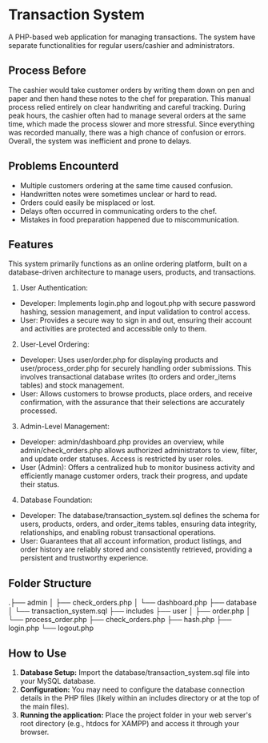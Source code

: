 # Transaction System

A PHP-based web application for managing transactions. The system have separate functionalities for regular users/cashier and administrators.

## Process Before
The cashier would take customer orders by writing them down on pen and paper and then hand these notes to the chef for preparation. This manual process relied entirely on clear handwriting and careful tracking. During peak hours, the cashier often had to manage several orders at the same time, which made the process slower and more stressful. Since everything was recorded manually, there was a high chance of confusion or errors. Overall, the system was inefficient and prone to delays.

## Problems Encounterd
- Multiple customers ordering at the same time caused confusion.
- Handwritten notes were sometimes unclear or hard to read.
- Orders could easily be misplaced or lost.
- Delays often occurred in communicating orders to the chef.
- Mistakes in food preparation happened due to miscommunication.

## Features
This system primarily functions as an online ordering platform, built on a database-driven architecture to manage users, products, and transactions.

1. User Authentication:
*   Developer: Implements login.php and logout.php with secure password hashing, session management, and input validation to control access.
*   User: Provides a secure way to sign in and out, ensuring their account and activities are protected and accessible only to them.

2. User-Level Ordering:
*   Developer: Uses user/order.php for displaying products and user/process_order.php for securely handling order submissions. This involves transactional database writes (to orders and order_items tables) and stock management.
*   User: Allows customers to browse products, place orders, and receive confirmation, with the assurance that their selections are accurately processed.

3. Admin-Level Management:
*   Developer: admin/dashboard.php provides an overview, while admin/check_orders.php allows authorized administrators to view, filter, and update order statuses. Access is restricted by user roles.
*   User (Admin): Offers a centralized hub to monitor business activity and efficiently manage customer orders, track their progress, and update their status.

4. Database Foundation:
*   Developer: The database/transaction_system.sql defines the schema for users, products, orders, and order_items tables, ensuring data integrity, relationships, and enabling robust transactional operations.
*   User: Guarantees that all account information, product listings, and order history are reliably stored and consistently retrieved, providing a persistent and trustworthy experience.

## Folder Structure

.├── admin
│   ├── check_orders.php
│   └── dashboard.php
├── database
│   └── transaction_system.sql
├── includes
├── user
│   ├── order.php
│   └── process_order.php
├── check_orders.php
├── hash.php
├── login.php
└── logout.php


## How to Use

1.  **Database Setup:** Import the database/transaction_system.sql file into your MySQL database.
2.  **Configuration:** You may need to configure the database connection details in the PHP files (likely within an includes directory or at the top of the main files).
3.  **Running the application:** Place the project folder in your web server's root directory (e.g., htdocs for XAMPP) and access it through your browser.

